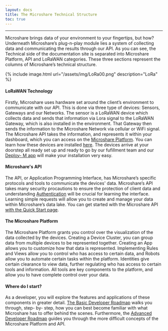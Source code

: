 ```yaml
---
layout: docs
title: The Microshare Technical Structure
toc: true
---
```


---------------------------------------

Microshare brings data of your environment to your fingertips, but how? Underneath Microshare’s plug-n-play module lies a system of collecting data and communicating the results through our API. As you can see, the Technical side of the documentation site is separated into Microshare Platform, API and LoRaWAN categories. These three sections represent the columns of Microshare’s technical structure. 


{% include image.html url="/assets/img/LoRa00.png" description="LoRa" %}

#### LoRaWAN Technology

Firstly, Microshare uses hardware set around the client’s environment to communicate with our API. This is done via three type of devices: Sensors, Gateways and our Networks. The sensor is a LoRaWAN device which collects data and sends that information via Lora signal to the LoRaWAN Gateway, which is also installed in the environment. That Gateway then sends the information to the Microshare Network via cellular or WiFi signal. The Microshare API takes the information, and represents it within your dashboard, which you can access on the [Microshare Platform](https://app.microshare.io/). You can learn how these devices are installed [here](/docs/2/installer/quick-start/overview/). The devices arrive at your doorstep all ready set up and ready to go by our fufillment team and our [Deploy- M app](/docs/2/installer/deploy-m/download-the-app/) will make your installation very easy. 

#### Microshare's API

The API, or Application Programming Interface, has Microshare’s specific protocols and tools to communicate the devices' data. Microshare’s API takes many security procautions to ensure the protection of client data and understanding [Authentication](/docs/2/technical/api/authentication/) will be crucial for learning the interface. Learning simple requests will allow you to create and manage your data within Microshare’s data lake. You can get started with the Microshare API [with the Quick Start page](/docs/2/technical/api/quick-start/).

#### The Microshare Platform

The Microshare Platform grants you control over the visualization of the data collected by the devices. Creating a Device Cluster, you can group data from multiple devices to be represented together. Creating an App allows you to customize how that data is represented. Implementing Rules and Views allow you to control who has access to certain data, and Robots allow you to automate certain tasks within the platform. Identities give certain clearance to view data, further regulating who has access to certain tools and information. All tools are key components to the platform, and allow you to have complete control over your data. 

#### Where do I start? 

As a developer, you will explore the features and applications of these components in greater detail. [The Basic Developer Roadmap](/docs/2/technical/quick-start/basic-dev-roadmap/) walks you through, step- by- step, how you can best become familiar with what Microshare has to offer behind the scenes. Furthermore, the [Advanced Developer Roadmap](/docs/2/technical/quick-start/advanced-dev-roadmap/) guides you through the more difficult concepts of the Microshare Platform and API. 
